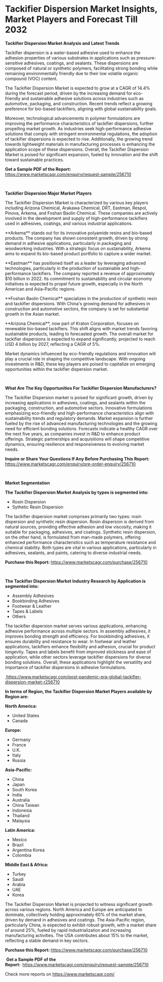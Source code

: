 <p><h1>Tackifier Dispersion Market Insights, Market Players and Forecast Till 2032</h1></p><p><strong>Tackifier Dispersion Market Analysis and Latest Trends</strong></p>
<p><p>Tackifier dispersion is a water-based adhesive used to enhance the adhesion properties of various substrates in applications such as pressure-sensitive adhesives, coatings, and sealants. These dispersions are composed of natural or synthetic polymers, facilitating strong bonding while remaining environmentally friendly due to their low volatile organic compound (VOC) content. </p><p>The Tackifier Dispersion Market is expected to grow at a CAGR of 14.4% during the forecast period, driven by the increasing demand for eco-friendly and sustainable adhesive solutions across industries such as automotive, packaging, and construction. Recent trends reflect a growing preference for bio-based tackifiers, aligning with global sustainability goals. </p><p>Moreover, technological advancements in polymer formulations are improving the performance characteristics of tackifier dispersions, further propelling market growth. As industries seek high-performance adhesive solutions that comply with stringent environmental regulations, the adoption of tackifier dispersions is expected to rise. Additionally, the growing trend towards lightweight materials in manufacturing processes is enhancing the application scope of these dispersions. Overall, the Tackifier Dispersion Market is poised for significant expansion, fueled by innovation and the shift toward sustainable practices.</p></p>
<p><strong>Get a Sample PDF of the Report:&nbsp;</strong> <a href="https://www.marketscagr.com/enquiry/request-sample/256710?utm_campaign=2138&utm_medium=2&utm_source=Github&utm_content=ia&utm_term=31012025&utm_id=tackifier-dispersion">https://www.marketscagr.com/enquiry/request-sample/256710</a></p>
<p>&nbsp;</p>
<p><strong>Tackifier Dispersion Major Market Players</strong></p>
<p><p>The Tackifier Dispersion Market is characterized by various key players including Arizona Chemical, Arakawa Chemical, DRT, Eastman, Respol, Pinova, Arkema, and Foshan Baolin Chemical. These companies are actively involved in the development and supply of high-performance tackifiers used in adhesives, coatings, and various industrial applications.</p><p>**Arkema** stands out for its innovative polyamide resins and bio-based products. The company has shown consistent growth, driven by strong demand in adhesive applications, particularly in packaging and woodworking industries. With a strategic focus on sustainability, Arkema aims to expand its bio-based product portfolio to capture a wider market.</p><p>**Eastman** has positioned itself as a leader by leveraging advanced technologies, particularly in the production of sustainable and high-performance tackifiers. The company reported a revenue of approximately $10 billion in 2022. Its commitment to sustainability and circular economy initiatives is expected to propel future growth, especially in the North American and Asia-Pacific regions.</p><p>**Foshan Baolin Chemical** specializes in the production of synthetic resin and tackifier dispersions. With China's growing demand for adhesives in construction and automotive sectors, the company is set for substantial growth in the Asian market.</p><p>**Arizona Chemical**, now part of Kraton Corporation, focuses on renewable bio-based tackifiers. This shift aligns with market trends favoring sustainable products, leading to forecasted growth. The overall market for tackifier dispersions is expected to expand significantly, projected to reach USD 4 billion by 2027, reflecting a CAGR of 5%.</p><p>Market dynamics influenced by eco-friendly regulations and innovation will play a crucial role in shaping the competitive landscape. With ongoing investments in R&D, these key players are poised to capitalize on emerging opportunities within the tackifier dispersion market.</p></p>
<p>&nbsp;</p>
<p><strong>What Are The Key Opportunities For Tackifier Dispersion Manufacturers?</strong></p>
<p><p>The Tackifier Dispersion market is poised for significant growth, driven by increasing applications in adhesives, coatings, and sealants within the packaging, construction, and automotive sectors. Innovative formulations emphasizing eco-friendly and high-performance characteristics align with sustainability trends and regulatory demands. Market expansion is further fueled by the rise of advanced manufacturing technologies and the growing need for efficient bonding solutions. Forecasts indicate a healthy CAGR over the next five years, as companies invest in R&D to enhance product offerings. Strategic partnerships and acquisitions will shape competitive dynamics, ensuring resilience and responsiveness to evolving market needs.</p></p>
<p><strong>Inquire or Share Your Questions If Any Before Purchasing This Report:</strong> <a href="https://www.marketscagr.com/enquiry/pre-order-enquiry/256710?utm_campaign=2138&utm_medium=2&utm_source=Github&utm_content=ia&utm_term=31012025&utm_id=tackifier-dispersion">https://www.marketscagr.com/enquiry/pre-order-enquiry/256710</a></p>
<p>&nbsp;</p>
<p><strong>Market Segmentation</strong></p>
<p><strong>The Tackifier Dispersion Market Analysis by types is segmented into:</strong></p>
<p><ul><li>Rosin Dispersion</li><li>Sythetic Resin Dispersion</li></ul></p>
<p><p>The tackifier dispersion market comprises primarily two types: rosin dispersion and synthetic resin dispersion. Rosin dispersion is derived from natural sources, providing effective adhesion and low viscosity, making it suitable for packaging, adhesives, and coatings. Synthetic resin dispersion, on the other hand, is formulated from man-made polymers, offering enhanced performance characteristics such as temperature resistance and chemical stability. Both types are vital in various applications, particularly in adhesives, sealants, and paints, catering to diverse industrial needs.</p></p>
<p><strong>Purchase this Report:&nbsp;</strong><a href="https://www.marketscagr.com/purchase/256710?utm_campaign=2138&utm_medium=2&utm_source=Github&utm_content=ia&utm_term=31012025&utm_id=tackifier-dispersion">https://www.marketscagr.com/purchase/256710</a></p>
<p>&nbsp;</p>
<p><strong>The Tackifier Dispersion Market Industry Research by Application is segmented into:</strong></p>
<p><ul><li>Assembly Adhesives</li><li>Bookbinding Adhesives</li><li>Footwear & Leather</li><li>Tapes & Labels</li><li>Others</li></ul></p>
<p><p>The tackifier dispersion market serves various applications, enhancing adhesive performance across multiple sectors. In assembly adhesives, it improves bonding strength and efficiency. For bookbinding adhesives, it ensures durability and resistance to wear. In footwear and leather applications, tackifiers enhance flexibility and adhesion, crucial for product longevity. Tapes and labels benefit from improved stickiness and ease of application, while other sectors leverage tackifier dispersions for diverse bonding solutions. Overall, these applications highlight the versatility and importance of tackifier dispersions in adhesive formulations.</p></p>
<p><a href="https://www.marketscagr.com/post-pandemic-era-global-tackifier-dispersion-market-r256710?utm_campaign=2138&utm_medium=2&utm_source=Github&utm_content=ia&utm_term=31012025&utm_id=tackifier-dispersion">&nbsp;https://www.marketscagr.com/post-pandemic-era-global-tackifier-dispersion-market-r256710</a></p>
<p><strong>In terms of Region, the Tackifier Dispersion Market Players available by Region are:</strong></p>
<p>
    <p> <strong> North America: </strong>
        <ul>
            <li>United States</li>
            <li>Canada</li>
        </ul>
        </p> 
    <p> <strong> Europe: </strong>
        <ul>
            <li>Germany</li>
            <li>France</li>
            <li>U.K.</li>
            <li>Italy</li>
            <li>Russia</li>
        </ul>
        </p> 
    <p> <strong> Asia-Pacific: </strong>
        <ul>
            <li>China</li>
            <li>Japan</li>
            <li>South Korea</li>
            <li>India</li>
            <li>Australia</li>
            <li>China Taiwan</li>
            <li>Indonesia</li>
            <li>Thailand</li>
            <li>Malaysia</li>
        </ul>
        </p> 
    <p> <strong> Latin America: </strong>
        <ul>
            <li>Mexico</li>
            <li>Brazil</li>
            <li>Argentina Korea</li>
            <li>Colombia</li>
        </ul>
        </p> 
    <p> <strong> Middle East & Africa: </strong>
        <ul>
            <li>Turkey</li>
            <li>Saudi</li>
            <li>Arabia</li>
            <li>UAE</li>
            <li>Korea</li>
        </ul>
    </p>
    </p>
<p><p>The Tackifier Dispersion Market is projected to witness significant growth across various regions. North America and Europe are anticipated to dominate, collectively holding approximately 60% of the market share, driven by demand in adhesives and coatings. The Asia-Pacific region, particularly China, is expected to exhibit robust growth, with a market share of around 25%, fueled by rapid industrialization and increasing manufacturing activities. The USA contributes about 15% to the market, reflecting a stable demand in key sectors.</p></p>
<p><strong>Purchase this Report: </strong><a href="https://www.marketscagr.com/purchase/256710?utm_campaign=2138&utm_medium=2&utm_source=Github&utm_content=ia&utm_term=31012025&utm_id=tackifier-dispersion">https://www.marketscagr.com/purchase/256710</a></p>
<p>&nbsp;<strong>Get a Sample PDF of the Report:&nbsp;&nbsp;</strong><a href="https://www.marketscagr.com/enquiry/request-sample/256710?utm_campaign=2138&utm_medium=2&utm_source=Github&utm_content=ia&utm_term=31012025&utm_id=tackifier-dispersion">https://www.marketscagr.com/enquiry/request-sample/256710</a></p>
<p><strong></strong></p>
<p>Check more reports on <a href="https://www.marketscagr.com/?utm_campaign=2138&utm_medium=2&utm_source=Github&utm_content=ia&utm_term=31012025&utm_id=tackifier-dispersion">https://www.marketscagr.com/</a></p>